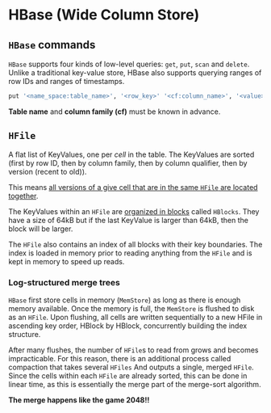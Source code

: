 # HBase (Wide Column Store)

## `HBase` commands

`HBase` supports four kinds of low-level queries: `get`, `put`, `scan` and `delete`. Unlike a traditional key-value store, HBase also supports querying ranges of row IDs and ranges of timestamps.

```bash
put '<name_space:table_name>', '<row_key>' '<cf:column_name>', '<value>'
```

**Table name** and **column family (cf)** must be known in advance.

## `HFile`

A flat list of KeyValues, one per *cell* in the table.
The KeyValues are sorted (first by row ID, then by column family, then by column qualifier, then by version (recent to old)).

This means <u>all versions of a give cell that are in the same `HFile` are located together</u>.

The KeyValues within an `HFile` are <u>organized in blocks</u> called `HBlocks`. They have a size of 64kB but if the last KeyValue is larger than 64kB, then the block will be larger.

The `HFile` also contains an index of all blocks with their key boundaries. The index is loaded in memory prior to reading anything from the `HFile` and is kept in memory to speed up reads.

### Log-structured merge trees

`HBase` first store cells in memory (`MemStore`) as long as there is enough memory available. Once the memory is full, the `MemStore` is flushed to disk as an `HFile`. Upon flushing, all cells are written sequentially to a new HFile in ascending key order, HBlock by HBlock, concurrently building the index structure.

After many flushes, the number of `HFile`s to read from grows and
becomes impracticable. For this reason, there is an additional process called compaction that takes several `HFiles` And outputs a single, merged `HFile`. Since the cells within each `HFile` are already sorted, this can be done in linear time, as this is essentially the merge part of the merge-sort algorithm.

**The merge happens like the game 2048!!**
